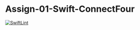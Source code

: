 # Assign-01-Swift-ConnectFour
[![SwiftLint](README.md/../../../workflows/SwiftLint/badge.svg)](README.md/../../../actions)
